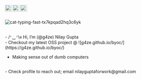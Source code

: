 <a href="https://www.instagram.com/gnilay_/">
  <img align="left" alt="Nilay's Instagram" width="22px" src="https://raw.githubusercontent.com/hussainweb/hussainweb/main/icons/instagram.png" />
</a>
<a href="https://twitter.com/guptanilay1">
  <img align="left" alt="Nilay Gupta | Twitter" width="22px" src="https://imgs.search.brave.com/dRbpdO_Wcdu-XtM2uZyc1VWgL0JRQ0FgrdBWoQAkzJA/rs:fit:860:0:0:0/g:ce/aHR0cHM6Ly9mcmVl/cG5nbG9nby5jb20v/aW1hZ2VzL2FsbF9p/bWcvMTY5MTgzMjU4/MXR3aXR0ZXIteC1p/Y29uLXBuZy5wbmc" />
</a>
<a href="https://www.linkedin.com/in/nilay-gupta-3003/">
  <img align="left" alt="Nilay Gupta" width="22px" src="https://imgs.search.brave.com/70FzGCRqugSigDxF9ZwLkxhshSoJWi5xpiFZgPolY4k/rs:fit:860:0:0:0/g:ce/aHR0cHM6Ly91cGxv/YWQud2lraW1lZGlh/Lm9yZy93aWtpcGVk/aWEvY29tbW9ucy84/LzgxL0xpbmtlZElu/X2ljb24uc3Zn" />
</a>
<br>
<br>

![cat-typing-fast-tx7kpqad2hq3c6yk](https://github.com/user-attachments/assets/809c02c8-07cd-4b92-8eb8-7c38bfb585f9)

<br>
- /ᐠ ̥  ̮  ̥ ᐟ\ฅ Hi, I’m (@g4ze) Nilay Gupta
<br>
- Checkout my latest OSS project @ ![g4ze.github.io/byoc/](https://g4ze.github.io/byoc/)

- Making sense out of dumb computers
<br>
- Check profile to reach out; email nilayguptaforwork@gmail.com

